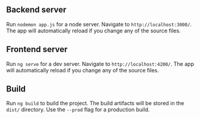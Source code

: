 ## Backend server
Run `nodemon app.js` for a node server. Navigate to `http://localhost:3000/`. The app will automatically reload if you change any of the source files.

## Frontend server

Run `ng serve` for a dev server. Navigate to `http://localhost:4200/`. The app will automatically reload if you change any of the source files.

## Build

Run `ng build` to build the project. The build artifacts will be stored in the `dist/` directory. Use the `--prod` flag for a production build.


